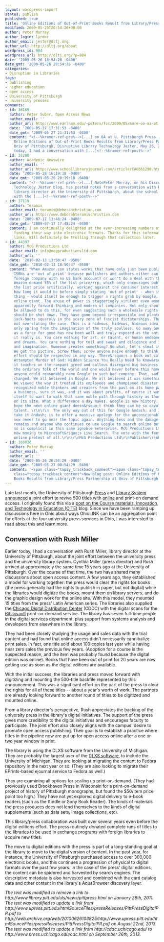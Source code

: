 ```yaml
---
layout: wordpress-import
status: publish
published: true
title: 'Online Editions of Out-of-Print Books Result from Library/Press Partnership at Univ of Pittsburgh'
modified: 2009-05-26T20:54:26+00:00
author: Peter Murray
author_login: lyrdor
author_email: jester@dltj.org
author_url: http://dltj.org/about
wordpress_id: 984
wordpress_url: http://dltj.org/?p=984
date: '2009-05-26 16:54:26 -0400'
date_gmt: '2009-05-26 20:54:26 -0400'
categories:
- Disruption in Libraries
tags:
- publishing
- higher education
- open access
- University of Pittsburgh
- university presses
comments:
- id: 36169
  author: Peter Suber, Open Access News
  author_email: ''
  author_url: http://www.earlham.edu/~peters/fos/2009/05/more-on-oa-at-u-pittsburgh-press.html
  date: '2009-05-27 17:31:53 -0400'
  date_gmt: '2009-05-27 21:31:53 -0400'
  content: "<!--%kramer-ref-pre%-->[...] on OA at U. Pittsburgh Press   Peter Murray,
    Online Editions of Out-of-Print Books Results from Library/Press Partnership at
    Univ of Pittsburgh, Disruptive Library Technology Jester, May 26, 2009. ... Earlier
    today, I had a conversation with [...]<!--%kramer-ref-post%-->"
- id: 36200
  author: Academic Newswire
  author_email: ''
  author_url: http://www.schoollibraryjournal.com/article/CA6661290.html
  date: '2009-05-28 16:19:18 -0400'
  date_gmt: '2009-05-28 20:19:18 -0400'
  content: "<!--%kramer-ref-pre%-->[...] NotePeter Murray, on his Disruptive Library
    Technology Jester blog, has posted notes from a conversation with Rush Miller,
    library director at the University of Pittsburgh, about the school's joint effort
    with the [...]<!--%kramer-ref-post%-->"
- id: 37119
  author: Teramis
  author_email: teramis@deborahchristian.com
  author_url: http://www.deborahteramischristian.com
  date: '2009-07-17 13:48:24 -0400'
  date_gmt: '2009-07-17 17:48:24 -0400'
  content: I am continually delighted at the ever-increasing numbers of oop titles
    finding their way into electronic formats. Thanks for this information and the
    links. Will definitely be trolling through that collection later.
- id: 44397
  author: McG Productions Ltd
  author_email: info@mcgproductionsltd.com
  author_url: ''
  date: '2010-02-13 13:50:47 -0500'
  date_gmt: '2010-02-13 18:50:47 -0500'
  content: "When Amazon.com states works that have only just been published with new
    ISBNs are 'out of print' because publishers and authors either can't (because
    foreign company with no US bank account) or won't do a deal with them (because
    Amazon demand 55% of the list price/rrp, which only encourages publishers to raise
    the list price artificially, working against the consumer interest), one wonders
    how long it would be before simply stating 'out of print' - when it is no such
    thing - would itself be enough to trigger a rights grab by Google, or some other
    online giant. The abuse of power is staggeringly virulent even among the most
    apparently forward-thinking and modern of companies. Not only should Google not
    be allowed to do this, for even suggesting such a wholesale rights-theft they
    should be shut down. They have gone beyond irresponsible and planted their giant
    jack-boots squarely in the scary zone of fascist dictatorships. That&rsquo;s really
    not overstating the case. This is a hideous, hideous, hideous idea that could
    only spring from the imagination of the truly soulless. Go away Google. Your pretence
    as a force for good has now been well and truly exposed as the anti-human tool
    it really is. You care nothing for art, or talent, or human endeavour, or hopes
    and dreams. You care nothing for toil and sweat and diligence and individuality
    and imagination. Someone creates something? So what, let's steal it and sell it.
    We get the picture. Screw them; screw anyone naive enough to think their individual
    effort should be respected in any way. There&rsquo;s a book out called &lsquo;The
    Attempted Murder of God: Hidden Science You Really Need To Know&rsquo; in which
    it touches on the rampant greed and callous disregard big business has shown for
    the ordinary folk of the world and one would never before this have imagined that
    anyone could reasonably name Google in such bad company. That, sadly, has now
    changed. We all believed in Google. We all believed it was something special.
    We viewed the way it treated its employees and championed disaster-relief and
    recognized noble thinkers and creators from the past on its home page.  It was
    a business, sure it was, and it was about profits, of course it was, but it seemed
    itself to want to walk that same noble path through history as those it recognized
    on its site. What a difference a day makes. Google is now history. \r\n\r\n  Let&rsquo;s
    hope the next online giant doesn&rsquo;t think they can be so cavalier with people&rsquo;s
    talent. \r\n\r\n  The only way out of this for Google &ndash; and I hope they
    take it &ndash; is to offer a massive apology for the unconscionable cheek and
    vow never to go near the topic again. Anything less and the damage to their reputation
    remains and anyone who continues to use Google to search online before they do
    so is complicit in this same ignoble enterprise. McG Productions Ltd for one is
    now moving to Microsoft&rsquo;s Live Search. The vote with the feet is the strongest
    online protest of all.\r\n\r\nMcG Productions Ltd\r\nPublisher\r\nhttp://www.mcgproductionsltd.com"
- id: 160036
  author: Peter Murray
  author_email: ''
  author_url: ''
  date: '2009-05-26 20:54:29 -0400'
  date_gmt: '2009-05-27 00:54:29 -0400'
  content: '<span class="topsy_trackback_comment"><span class="topsy_twitter_username"><span
    class="topsy_trackback_content">New blog post: Online Editions of Out-of-Print
    Books Results from Library/Press Partnership at Univ of Pittsburgh http://bit.ly/HQ0CM</span></span>'
---
```

<p>Late last month, the University of Pittsburgh <a href="http://www.upress.pitt.edu/" title="University of Pittsburgh Press" rel="homepage">Press</a> and <a href="http://www.library.pitt.edu/" title="University Library System at University of Pittsburgh" rel="homepage">Library System</a> <a href="http://web.archive.org/web/20100626103825/http://www.upress.pitt.edu/htmlSourceFiles/pressReleases/PittPressDigitalPR.pdf" title="500 Pitt Press Titles Available Again Online and In Print press release">announced</a> a joint effort to revive 500 titles with <a href="http://digital.library.pitt.edu/p/pittpress/" title="University of Pittsburgh Press Digital Editions">online</a> and print-on demand access.  I originally found this via a <a href="http://thecite.blogspot.com/2009/05/university-of-pittsburgh-press-to-make.html" title="The CITE: University of Pittsburgh Press to make 500 out-of-print titles available">post on the Course materials, Innovation, and Technology in Education (CITE)</a> blog.  Since we have been ramping up discussions here in Ohio about ways OhioLINK can be an aggregation point for efforts at the four university press services in Ohio, I was interested to read about this and learn more.<br />
<!--more--></p>
<h2>Conversation with Rush Miller</h2>
<p>Earlier today, I had a conversation with Rush Miller, library director at the University of Pittsburgh, about the joint effort between the university press and the university library system.  Cynthia Miller (press director) and Rush arrived at approximately the same time 15 years ago at the University of Pittsburgh.  Over the course of that time, the two have shared many discussions about open access content.  A few years ago, they established a model for working together:  the press would clear the rights for books (the press generally had the rights to publish in paper, but not digital) while the libraries would digitize the books, mount them on library servers, and do the graphic design work for the online site.  With this model, they <span class="removed_link" title="http://www.library.pitt.edu/uls/news/pittpress.html">mounted 15 titles from the press' Latin American series</span>.  The libraries also supplied the <a href="http://www.press.uchicago.edu/cdc.html" title="The Chicago Digital Distribution Center" rel="homepage">Chicago Digital Distribution Center</a> (CDDC) with the digital scans for the <a href="http://www.bibliovault.org/BV.index.epl" title="BiblioVault" rel="homepage">Bibliovault</a> print-on-demand service.  The library has seven full-time people in the digital services department, plus support from systems analysis and developers from elsewhere in the library.</p>
<p>They had been closely studying the usage and sales data with the trial content and had found that online access didn't necessarily cannibalize print sales.  In fact, one title sold about 100 copies last year while having near zero sales the previous few years.  (Adoption for a course is the suspected reason, and the item was probably found because the digital edition was online).  Books that have been out of print for 20 years are now getting use as soon as the digital editions are available.</p>
<p>With the initial success, the libraries and press moved forward with digitizing and mounting the 500-title backfile represented by this announcement.  This was a significant effort on the part of the press to clear the rights for all of these titles -- about a year's worth of work.  The partners are already looking forward to another round of titles to be digitized and mounted online.</p>
<p>From a library director's perspective, Rush appreciates the backing of the university press in the library's digital initiatives.  The support of the press gives more credibility to the digital initiatives and encourages faculty to participate.  The joint effort also closely aligns with the campus' desire to promote open access publishing.  Their goal is to establish a practice where titles in the pipeline now are put up for open access online after a one or two year window in print.</p>
<p>The library is using the DLXS software from the University of Michigan.  They are probably the largest user of the <a href="http://www.dlxs.org/" title="Digital Library eXtension Service" rel="homepage">DLXS software</a>, to include the University of Michigan.  They are looking at migrating the content to Fedora repository in the next year or so.  (They are also looking to migrate their EPrints-based ejournal service to Fedora as well.)</p>
<p>They are examining all options for scaling up print-on-demand.  (They had previously used Brookhaven Press in Wisconsin for a print-on-demand project of history of Pittsburgh monographs, but found the $50/item price point too high.)  They have not yet explored digital delivery to e-book readers (such as the Kindle or Sony Book Reader).  The kinds of materials the press produces does not lend themselves to the kinds of digital supplements (such as data sets, image collections, etc).</p>
<p>This library/press collaboration was built over several years even before the digital editions effort.  The press routinely donated complete runs of titles to the libraries to be used in exchange programs with foreign libraries to acquire new titles.</p>
<p>The move to digital editions with the press is part of a long-standing goal at the library to move to the digital version of content.  In the past year, for instance, the University of Pittsburgh purchased access to over 300,000 electronic books, and this continues a progression of physical to digital formats over the past few years.  In the case of the press' digital editions, the content can be spidered and harvested by search engines.  The descriptive metadata is also harvested and combined with the card catalog data and other content in the library's AquaBrowser discovery layer.</p>
<p style="padding:0;margin:0;font-style:italic;" class="removed_link">The text was modified to remove a link to http://www.library.pitt.edu/uls/news/pittpress.html on January 28th, 2011.</p>
<p style="padding:0;margin:0;font-style:italic;">The text was modified to update a link from http://www.upress.pitt.edu/htmlSourceFiles/pressReleases/PittPressDigitalPR.pdf to http://web.archive.org/web/20100626103825/http://www.upress.pitt.edu/htmlSourceFiles/pressReleases/PittPressDigitalPR.pdf on August 22nd, 2013.</p>
<p style="padding:0;margin:0;font-style:italic;">The text was modified to update a link from http://cddc.uchicago.edu/ to http://www.press.uchicago.edu/cdc.html on September 26th, 2013.</p>
